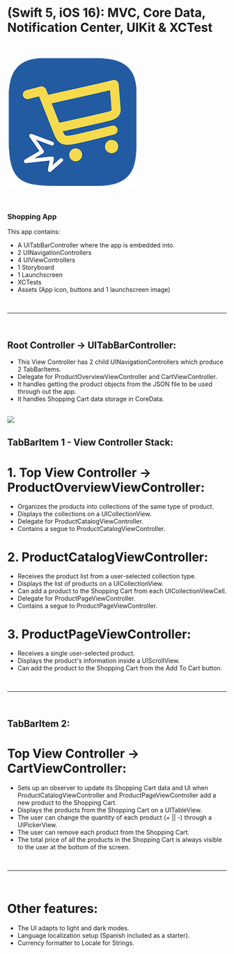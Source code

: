 # (Swift 5, iOS 16): MVC, Core Data, Notification Center, UIKit & XCTest

<br>

![Logo](Assets/Logo/Shopping_App_Logo.png)

<br>

### Shopping App 

This app contains:

* A UITabBarController where the app is embedded into.
* 2 UINavigationControllers
* 4 UIViewControllers
* 1 Storyboard
* 1 Launchscreen
* XCTests 
* Assets (App icon, buttons and 1 launchscreen image)

<br>
<hr>
<br>

## Root Controller -> UITabBarController:

* This View Controller has 2 child UINavigationControllers which produce 2 TabBarItems.
* Delegate for ProductOverviewViewController and CartViewController.
* It handles getting the product objects from the JSON file to be used through out the app.
* It handles Shopping Cart data storage in CoreData.

<br>

<img src="Assets/Clips/Shopping_App_iOS.gif" width ="300">

<br>


## TabBarItem 1 - View Controller Stack:

# 1. Top View Controller -> ProductOverviewViewController:

* Organizes the products into collections of the same type of product.
* Displays the collections on a UICollectionView.
* Delegate for ProductCatalogViewController.
* Contains a segue to ProductCatalogViewController.

# 2. ProductCatalogViewController:

* Receives the product list from a user-selected collection type.
* Displays the list of products on a UICollectionView.
* Can add a product to the Shopping Cart from each UICollectionViewCell.
* Delegate for ProductPageViewController.
* Contains a segue to ProductPageViewController.

# 3. ProductPageViewController:

* Receives a single user-selected product.
* Displays the product's information inside a UIScrollView.
* Can add the product to the Shopping Cart from the Add To Cart button.

<br>
<hr>
<br>

## TabBarItem 2:

# Top View Controller -> CartViewController:

* Sets up an observer to update its Shopping Cart data and UI when ProductCatalogViewController and ProductPageViewController add a new product to the Shopping Cart.
* Displays the products from the Shopping Cart on a UITableView.
* The user can change the quantity of each product (+ || -) through a UIPickerView.
* The user can remove each product from the Shopping Cart.
* The total price of all the products in the Shopping Cart is always visible to the user at the bottom of the screen.

<br>
<hr>
<br>

# Other features:

* The UI adapts to light and dark modes.
* Language localization setup (Spanish included as a starter).
* Currency formatter to Locale for Strings.









